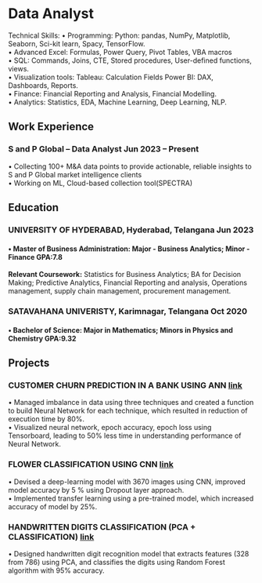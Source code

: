 # Data Analyst
Technical Skills:
• Programming: Python: pandas, NumPy, Matplotlib, Seaborn, Sci-kit learn, Spacy, TensorFlow.  
• Advanced Excel: Formulas, Power Query, Pivot Tables, VBA macros   
• SQL: Commands, Joins, CTE, Stored procedures, User-defined functions, views.  
• Visualization tools: Tableau: Calculation Fields Power BI: DAX, Dashboards, Reports.  
• Finance: Financial Reporting and Analysis, Financial Modelling.  
• Analytics: Statistics, EDA, Machine Learning, Deep Learning, NLP.  
## Work Experience
### S and P Global – Data Analyst             Jun 2023 – Present
• Collecting 100+ M&A data points to provide actionable, reliable insights to S and P Global market intelligence clients  
• Working on ML, Cloud-based collection tool(SPECTRA) 
## Education
### UNIVERSITY OF HYDERABAD, Hyderabad, Telangana Jun 2023
#### • Master of Business Administration: Major - Business Analytics; Minor - Finance GPA:7.8 
**Relevant Coursework:** Statistics for Business Analytics; BA for Decision Making; Predictive Analytics, Financial Reporting and analysis, Operations management, supply chain management, procurement management.

### SATAVAHANA UNIVERISTY, Karimnagar, Telangana Oct 2020
#### • **Bachelor of Science:** Major in Mathematics; Minors in Physics and Chemistry GPA:9.32

## Projects
### CUSTOMER CHURN PREDICTION IN A BANK USING ANN [link](https://github.com/rajesh-1918/projects/tree/main/cust_churn_prediction_in_bank_using_ANN)
• Managed imbalance in data using three techniques and created a function to build Neural Network for
each technique, which resulted in reduction of execution time by 80%.  
• Visualized neural network, epoch accuracy, epoch loss using Tensorboard, leading to 50% less time in
understanding performance of Neural Network.  
### FLOWER CLASSIFICATION USING CNN [link](https://github.com/rajesh-1918/projects/tree/main/flower_classification_coverting_image_array_CNN__dataAugmentation)
• Devised a deep-learning model with 3670 images using CNN, improved model accuracy by 5 % using
  Dropout layer approach.  
• Implemented transfer learning using a pre-trained model, which increased accuracy of model by 25%.
### HANDWRITTEN DIGITS CLASSIFICATION (PCA + CLASSIFICATION) [link](https://github.com/rajesh-1918/projects/blob/main/Handwrittern_digits_recognition_PCA_classification_models.ipynb)  
• Designed handwritten digit recognition model that extracts features (328 from 786) using PCA, and classifies the digits using Random Forest algorithm with 95% accuracy.

